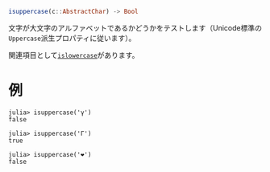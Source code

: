 ```julia
isuppercase(c::AbstractChar) -> Bool
```

文字が大文字のアルファベットであるかどうかをテストします（Unicode標準の`Uppercase`派生プロパティに従います）。

関連項目として[`islowercase`](@ref)があります。

# 例

```jldoctest
julia> isuppercase('γ')
false

julia> isuppercase('Γ')
true

julia> isuppercase('❤')
false
```
